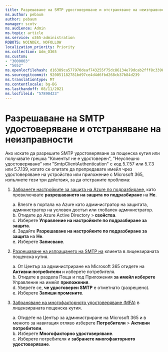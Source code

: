 ```yaml
---
title: Разрешаване на SMTP удостоверяване и отстраняване на неизправности
ms.author: pebaum
author: pebaum
manager: scotv
ms.audience: Admin
ms.topic: article
ms.service: o365-administration
ROBOTS: NOINDEX, NOFOLLOW
localization_priority: Priority
ms.collection: Adm_O365
ms.custom:
- "3000003"
- "5652"
ms.openlocfilehash: d16389ca577970deaf743255f75dc86134e79dcab2fff8c33987532fc7ee1105
ms.sourcegitcommit: 920051182781bd97ce4d4d6fbd268cb37b84d239
ms.translationtype: MT
ms.contentlocale: bg-BG
ms.lasthandoff: 08/11/2021
ms.locfileid: "57890423"
---
```

# <a name="enable-smtp-authentication-and-troubleshooting"></a>Разрешаване на SMTP удостоверяване и отстраняване на неизправности

Ако искате да разрешите SMTP удостоверяване за пощенска кутия или получавате грешка "Клиентът не е удостоверен", "Неуспешно удостоверяване" или "SmtpClientAuthentication" с код 5.7.57 или 5.7.3 или 5.7.139, когато се опитате да препредавате имейл чрез удостоверяване на устройство или приложение с Microsoft 365, изпълнете тези три действия, за да отстраните проблема:

1. [Забранете настройките за защита на Azure по подразбиране,](https://docs.microsoft.com/azure/active-directory/fundamentals/concept-fundamentals-security-defaults) като превключвате **разрешаването на защита по подразбиране** на **Не**.

    a. Влезте в портала на Azure като администратор на защитата, администратор на условен достъп или глобален администратор.<BR/>
    b. Отидете до Azure Active Directory > **свойства**.<BR/>
    c. Изберете **Управление на настройките по подразбиране за защита**.<BR/>
    d. Задайте **Разрешаване на настройките по подразбиране за защита** на **Не**.<BR/>
    e. Изберете **Записване**.

2. [Разрешаване на изпращането на SMTP на](https://docs.microsoft.com/exchange/clients-and-mobile-in-exchange-online/authenticated-client-smtp-submission#enable-smtp-auth-for-specific-mailboxes) клиента в лицензираната пощенска кутия.

    a. От Център за администриране на Microsoft 365 отидете на **Активни потребители** и изберете потребителя.<BR/>
    b. Отидете в раздела Поща и под Приложения **за имейл изберете** Управление на имейл **приложения**.<BR/>
    d. Уверете се, **че удостоверен SMTP** е отметнато (разрешено).<BR/>
    e. Изберете **Запиши промените**.<BR/>

3. [Забраняване на многофакторното удостоверяване (MFA)](https://docs.microsoft.com/microsoft-365/admin/security-and-compliance/set-up-multi-factor-authentication#turn-off-legacy-per-user-mfa) в лицензираната пощенска кутия.

    a. Отидете на Център за администриране на Microsoft 365 и в менюто за навигация отляво изберете **Потребители**  >  **Активни потребители**.<BR/>
    b. Изберете **Многофакторно удостоверяване**.<BR/>
    c. Изберете потребителя и **забранете многофакторното удостоверяване**.<BR/>
